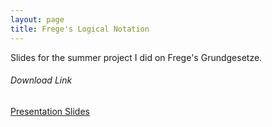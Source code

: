 ```yaml
---
layout: page
title: Frege's Logical Notation
---
```


Slides for the summer project I did on Frege's Grundgesetze.


###### Download Link
[Presentation Slides](
	https://github.com/user-attachments/files/20813643/frege-slides-louis-warren.pdf)

